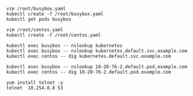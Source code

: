 

    vim /root/busybox.yaml
    kubectl create -f /root/busybox.yaml
    kubectl get pods busybox

    vim /root/centos.yaml
    kubectl create -f /root/centos.yaml

    kubectl exec busybox -- nslookup kubernetes
    kubectl exec busybox -- nslookup kubernetes.default.svc.example.com
    kubectl exec centos -- dig kubernetes.default.svc.example.com

    kubectl exec busybox -- nslookup 10-20-76-2.default.pod.example.com
    kubectl exec centos -- dig 10-20-76-2.default.pod.example.com

    yum install telnet -y
    telnet  10.254.8.8 53
